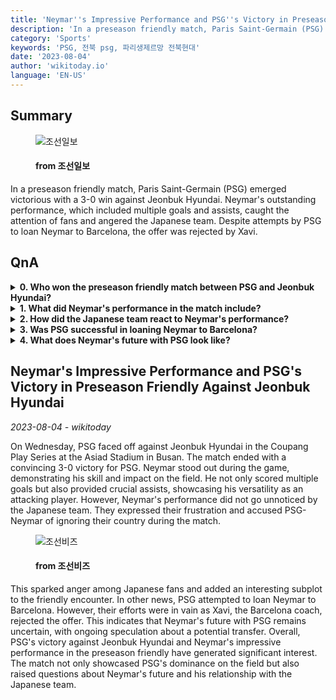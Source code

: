 ```yaml
---
title: 'Neymar''s Impressive Performance and PSG''s Victory in Preseason Friendly Against Jeonbuk Hyundai'
description: 'In a preseason friendly match, Paris Saint-Germain (PSG) emerged victorious with a 3-0 win against Jeonbuk Hyundai. Neymar''s outstanding performance, which included multiple goals and assists, caught the attention of fans and angered the Japanese team. Despite attempts by PSG to loan Neymar to Barcelona, the offer was rejected by Xavi.'
category: 'Sports'
keywords: 'PSG, 전북 psg, 파리생제르망 전북현대'
date: '2023-08-04'
author: 'wikitoday.io'
language: 'EN-US'
---
```


## Summary



<figure>
    <img src="https://images.chosun.com/resizer/NjE8TdcnZKUnaVQMez997xJ9LQ8=/650x341/filters:focal(326x22:336x32)/cloudfront-ap-northeast-1.images.arcpublishing.com/chosun/IP2QLTORFOYOPVHNIRGD7ECB7Q.jpg" alt="조선일보" />
    <figcaption>
        <h4> from 조선일보</h4>
    </figcaption>
</figure>


In a preseason friendly match, Paris Saint-Germain (PSG) emerged victorious with a 3-0 win against Jeonbuk Hyundai. Neymar's outstanding performance, which included multiple goals and assists, caught the attention of fans and angered the Japanese team. Despite attempts by PSG to loan Neymar to Barcelona, the offer was rejected by Xavi.


## QnA

    
<details>
        <summary><b>0. Who won the preseason friendly match between PSG and Jeonbuk Hyundai?</b></summary>
        PSG emerged victorious with a 3-0 win against Jeonbuk Hyundai.
    </details>
    
<details>
        <summary><b>1. What did Neymar's performance in the match include?</b></summary>
        Neymar scored multiple goals and provided crucial assists.
    </details>
    
<details>
        <summary><b>2. How did the Japanese team react to Neymar's performance?</b></summary>
        The Japanese team expressed their frustration and accused PSG-Neymar of ignoring their country during the match.
    </details>
    
<details>
        <summary><b>3. Was PSG successful in loaning Neymar to Barcelona?</b></summary>
        No, PSG's attempt to loan Neymar to Barcelona was rejected by Xavi, the Barcelona coach.
    </details>
    
<details>
        <summary><b>4. What does Neymar's future with PSG look like?</b></summary>
        Neymar's future with PSG remains uncertain, with ongoing speculation about a potential transfer.
    </details>
    


## Neymar's Impressive Performance and PSG's Victory in Preseason Friendly Against Jeonbuk Hyundai

_2023-08-04 - wikitoday_

On Wednesday, PSG faced off against Jeonbuk Hyundai in the Coupang Play Series at the Asiad Stadium in Busan. The match ended with a convincing 3-0 victory for PSG. Neymar stood out during the game, demonstrating his skill and impact on the field. He not only scored multiple goals but also provided crucial assists, showcasing his versatility as an attacking player. However, Neymar's performance did not go unnoticed by the Japanese team. They expressed their frustration and accused PSG-Neymar of ignoring their country during the match.


<figure>
    <img src="https://biz.chosun.com/resizer/Mh9kzVU2BBM4y7ocFNdq1nzPHp4=/650x341/smart/cloudfront-ap-northeast-1.images.arcpublishing.com/chosunbiz/57DV7MBQH4KDA2AACVIVDBLSHU.jpg" alt="조선비즈" />
    <figcaption>
        <h4> from 조선비즈</h4>
    </figcaption>
</figure>


This sparked anger among Japanese fans and added an interesting subplot to the friendly encounter. In other news, PSG attempted to loan Neymar to Barcelona. However, their efforts were in vain as Xavi, the Barcelona coach, rejected the offer. This indicates that Neymar's future with PSG remains uncertain, with ongoing speculation about a potential transfer. Overall, PSG's victory against Jeonbuk Hyundai and Neymar's impressive performance in the preseason friendly have generated significant interest. The match not only showcased PSG's dominance on the field but also raised questions about Neymar's future and his relationship with the Japanese team.
